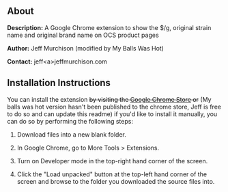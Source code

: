 ## About

**Description:** A Google Chrome extension to show the $/g, original strain name and original brand name on OCS product pages

**Author:** Jeff Murchison (modified by My Balls Was Hot)

**Contact:** jeff\<a>jeffmurchison.com


## Installation Instructions

You can install the extension ~~by visiting the [Google Chrome Store](https://chrome.google.com/webstore/detail/ocs-price-per-gram/ffddjiogaehibkbejnmbcgmgpgcjfbjd) or~~ (My balls was hot version hasn't been published to the chrome store, Jeff is free to do so and can update this readme) if you'd like to install it manually, you can do so by performing the following steps:

1. Download files into a new blank folder.

2. In Google Chrome, go to More Tools > Extensions.

3. Turn on Developer mode in the top-right hand corner of the screen.

4. Click the "Load unpacked" button at the top-left hand corner of the screen and browse to the folder you downloaded the source files into.

